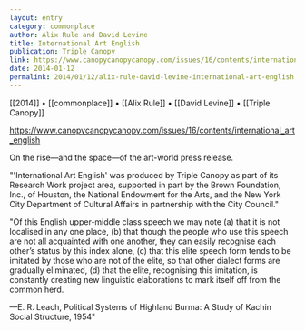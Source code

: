 ```yaml
---
layout: entry
category: commonplace
author: Alix Rule and David Levine
title: International Art English
publication: Triple Canopy
link: https://www.canopycanopycanopy.com/issues/16/contents/international_art_english
date: 2014-01-12
permalink: 2014/01/12/alix-rule-david-levine-international-art-english
---
```


[[2014]] • [[commonplace]] • [[Alix Rule]] • [[David Levine]] • [[Triple Canopy]]

https://www.canopycanopycanopy.com/issues/16/contents/international_art_english

On the rise—and the space—of the art-world press release.

"'International Art English' was produced by Triple Canopy as part of its Research Work project area, supported in part by the Brown Foundation, Inc., of Houston, the National Endowment for the Arts, and the New York City Department of Cultural Affairs in partnership with the City Council."

"Of this English upper-middle class speech we may note (a) that it is not localised in any one place, (b) that though the people who use this speech are not all acquainted with one another, they can easily recognise each other’s status by this index alone, (c) that this elite speech form tends to be imitated by those who are not of the elite, so that other dialect forms are gradually eliminated, (d) that the elite, recognising this imitation, is constantly creating new linguistic elaborations to mark itself off from the common herd.

—E. R. Leach, Political Systems of Highland Burma: A Study of Kachin Social Structure, 1954"
